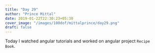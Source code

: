 ```yaml
---
title: "Day 29"
author: "Prince Mittal"
date: 2019-01-22T22:30:23+05:30
cover_image: "/images/100dof/mittalprince/day29.png"
draft: false
---
```


Today I watched angular tutorials and worked on angular project `Recipe Book`.
